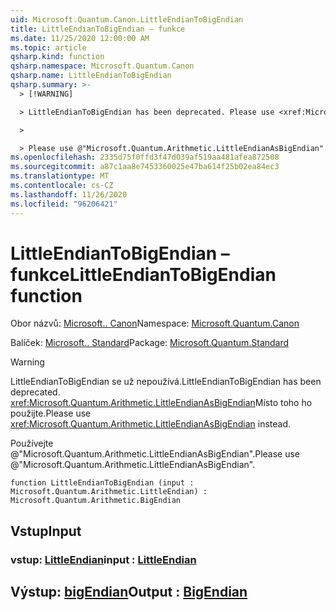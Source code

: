 ```yaml
---
uid: Microsoft.Quantum.Canon.LittleEndianToBigEndian
title: LittleEndianToBigEndian – funkce
ms.date: 11/25/2020 12:00:00 AM
ms.topic: article
qsharp.kind: function
qsharp.namespace: Microsoft.Quantum.Canon
qsharp.name: LittleEndianToBigEndian
qsharp.summary: >-
  > [!WARNING]

  > LittleEndianToBigEndian has been deprecated. Please use <xref:Microsoft.Quantum.Arithmetic.LittleEndianAsBigEndian> instead.

  >

  > Please use @"Microsoft.Quantum.Arithmetic.LittleEndianAsBigEndian".
ms.openlocfilehash: 2335d75f0ffd3f47d039af519aa481afea872508
ms.sourcegitcommit: a87c1aa8e7453360025e47ba614f25b02ea84ec3
ms.translationtype: MT
ms.contentlocale: cs-CZ
ms.lasthandoff: 11/26/2020
ms.locfileid: "96206421"
---
```

# <a name="littleendiantobigendian-function"></a><span data-ttu-id="6c7c1-102">LittleEndianToBigEndian – funkce</span><span class="sxs-lookup"><span data-stu-id="6c7c1-102">LittleEndianToBigEndian function</span></span>

<span data-ttu-id="6c7c1-103">Obor názvů: [Microsoft.. Canon](xref:Microsoft.Quantum.Canon)</span><span class="sxs-lookup"><span data-stu-id="6c7c1-103">Namespace: [Microsoft.Quantum.Canon](xref:Microsoft.Quantum.Canon)</span></span>

<span data-ttu-id="6c7c1-104">Balíček: [Microsoft.. Standard](https://nuget.org/packages/Microsoft.Quantum.Standard)</span><span class="sxs-lookup"><span data-stu-id="6c7c1-104">Package: [Microsoft.Quantum.Standard](https://nuget.org/packages/Microsoft.Quantum.Standard)</span></span>


> [!WARNING]
> <span data-ttu-id="6c7c1-105">LittleEndianToBigEndian se už nepoužívá.</span><span class="sxs-lookup"><span data-stu-id="6c7c1-105">LittleEndianToBigEndian has been deprecated.</span></span> <span data-ttu-id="6c7c1-106"><xref:Microsoft.Quantum.Arithmetic.LittleEndianAsBigEndian>Místo toho ho použijte.</span><span class="sxs-lookup"><span data-stu-id="6c7c1-106">Please use <xref:Microsoft.Quantum.Arithmetic.LittleEndianAsBigEndian> instead.</span></span>
>
> <span data-ttu-id="6c7c1-107">Používejte @"Microsoft.Quantum.Arithmetic.LittleEndianAsBigEndian".</span><span class="sxs-lookup"><span data-stu-id="6c7c1-107">Please use @"Microsoft.Quantum.Arithmetic.LittleEndianAsBigEndian".</span></span>



```qsharp
function LittleEndianToBigEndian (input : Microsoft.Quantum.Arithmetic.LittleEndian) : Microsoft.Quantum.Arithmetic.BigEndian
```


## <a name="input"></a><span data-ttu-id="6c7c1-108">Vstup</span><span class="sxs-lookup"><span data-stu-id="6c7c1-108">Input</span></span>

### <a name="input--littleendian"></a><span data-ttu-id="6c7c1-109">vstup: [LittleEndian](xref:Microsoft.Quantum.Arithmetic.LittleEndian)</span><span class="sxs-lookup"><span data-stu-id="6c7c1-109">input : [LittleEndian](xref:Microsoft.Quantum.Arithmetic.LittleEndian)</span></span>





## <a name="output--bigendian"></a><span data-ttu-id="6c7c1-110">Výstup: [bigEndian](xref:Microsoft.Quantum.Arithmetic.BigEndian)</span><span class="sxs-lookup"><span data-stu-id="6c7c1-110">Output : [BigEndian](xref:Microsoft.Quantum.Arithmetic.BigEndian)</span></span>

